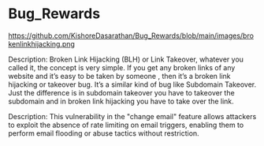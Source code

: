 # Bug_Rewards

https://github.com/KishoreDasarathan/Bug_Rewards/blob/main/images/brokenlinkhijacking.png

Description:
Broken Link Hijacking (BLH) or Link Takeover, 
whatever you called it, the concept is very simple. 
If you get any broken links of any website and 
it’s easy to be taken by someone , 
then it’s a broken link hijacking or takeover bug. 
It’s a similar kind of bug like Subdomain Takeover. 
Just the difference is in subdomain takeover you have 
to takeover the subdomain and in broken link hijacking 
you have to take over the link.


Description: 
This vulnerability in the "change email" feature allows 
attackers to exploit the absence of rate limiting on 
email triggers, enabling them to perform email flooding 
or abuse tactics without restriction.
